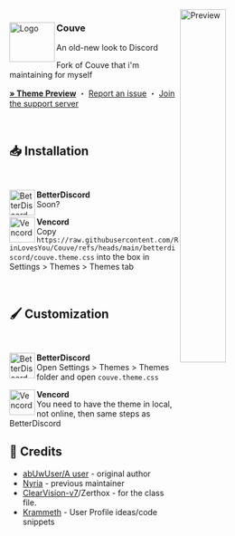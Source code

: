 <img align="right" src="https://nyri4.github.io/Couve/assets/preview.png" alt="Preview" width="40%">

<div align="left">
  <img align="left" src="https://i.imgur.com/k96ZiGw.png" alt="Logo" width="80" height="70">

  <h3 align="left">Couve</h3>
  <p align="left">An old-new look to Discord</p>
  <p align="left">Fork of Couve that i'm maintaining for myself

  <br/>

  <a href="https://rinlovesyou.github.io/Couve/betterdiscord/couve.theme.css"><strong>» Theme Preview</strong></a>
  ・
  <a href="https://github.com/RinLovesYou/Couve/issues">Report an issue</a>
  ・
  <a href="https://discord.gg/comfy-camp-811203761619337259">Join the support server</a>
</div>
<br/>

## 📥 Installation

<br/>
<div align="left">
    <img align="left" src="https://i.imgur.com/LPH05EO.png" alt="BetterDiscord" width="45" height="45">
    <b><p align="left">BetterDiscord</b>
    <br/>Soon?</p>
</div>

<div align="left">
    <img align="left" src="https://i.imgur.com/fXYKU5q.png" alt="Vencord" width="45" height="45">
    <b><p align="left">Vencord</b>
    <br/>Copy <code>https://raw.githubusercontent.com/RinLovesYou/Couve/refs/heads/main/betterdiscord/couve.theme.css</code> into the box in Settings > Themes > Themes tab </p>
</div><br/>

## 🖌️ Customization

<br/>
<div align="left">
    <img align="left" src="https://i.imgur.com/LPH05EO.png" alt="BetterDiscord" width="45" height="45">
    <b><p align="left">BetterDiscord</b>
    <br/>Open Settings > Themes > Themes folder and open <code>couve.theme.css</code></p>
</div>

<div align="left">
    <img align="left" src="https://i.imgur.com/fXYKU5q.png" alt="Vencord" width="45" height="45">
    <b><p align="left">Vencord</b>
    <br/>You need to have the theme in local, not online, then same steps as BetterDiscord</p>
</div>

## 🫰 Credits
* [abUwUser/A user](https://github.com/abUwUser) - original author
* [Nyria](https://github.com/NYRI4) - previous maintainer
* [ClearVision-v7](https://github.dev/ClearVision/ClearVision-v7)/Zerthox - for the class file.
* [Krammeth](https://github.com/Krammeth) - User Profile ideas/code snippets